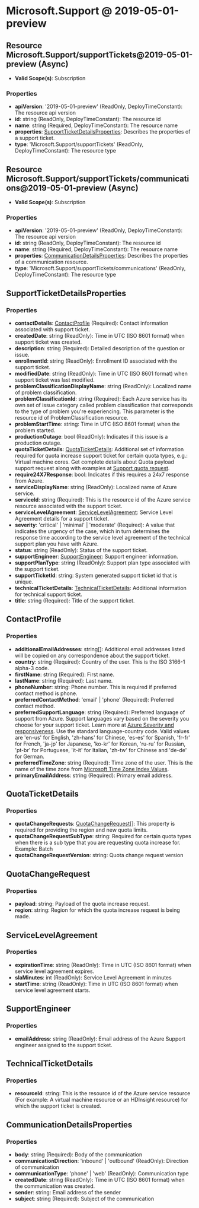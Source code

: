 # Microsoft.Support @ 2019-05-01-preview

## Resource Microsoft.Support/supportTickets@2019-05-01-preview (Async)
* **Valid Scope(s)**: Subscription
### Properties
* **apiVersion**: '2019-05-01-preview' (ReadOnly, DeployTimeConstant): The resource api version
* **id**: string (ReadOnly, DeployTimeConstant): The resource id
* **name**: string (Required, DeployTimeConstant): The resource name
* **properties**: [SupportTicketDetailsProperties](#supportticketdetailsproperties): Describes the properties of a support ticket.
* **type**: 'Microsoft.Support/supportTickets' (ReadOnly, DeployTimeConstant): The resource type

## Resource Microsoft.Support/supportTickets/communications@2019-05-01-preview (Async)
* **Valid Scope(s)**: Subscription
### Properties
* **apiVersion**: '2019-05-01-preview' (ReadOnly, DeployTimeConstant): The resource api version
* **id**: string (ReadOnly, DeployTimeConstant): The resource id
* **name**: string (Required, DeployTimeConstant): The resource name
* **properties**: [CommunicationDetailsProperties](#communicationdetailsproperties): Describes the properties of a communication resource.
* **type**: 'Microsoft.Support/supportTickets/communications' (ReadOnly, DeployTimeConstant): The resource type

## SupportTicketDetailsProperties
### Properties
* **contactDetails**: [ContactProfile](#contactprofile) (Required): Contact information associated with support ticket.
* **createdDate**: string (ReadOnly): Time in UTC (ISO 8601 format) when support ticket was created.
* **description**: string (Required): Detailed description of the question or issue.
* **enrollmentId**: string (ReadOnly): Enrollment ID associated with the support ticket.
* **modifiedDate**: string (ReadOnly): Time in UTC (ISO 8601 format) when support ticket was last modified.
* **problemClassificationDisplayName**: string (ReadOnly): Localized name of problem classification.
* **problemClassificationId**: string (Required): Each Azure service has its own set of issue category called problem classification that corresponds to the type of problem you're experiencing. This parameter is the resource id of ProblemClassification resource.
* **problemStartTime**: string: Time in UTC (ISO 8601 format) when the problem started.
* **productionOutage**: bool (ReadOnly): Indicates if this issue is a production outage.
* **quotaTicketDetails**: [QuotaTicketDetails](#quotaticketdetails): Additional set of information required for quota increase support ticket for certain quota types, e.g.: Virtual machine cores. Get complete details about Quota payload support request along with examples at <a target='' href='https://aka.ms/supportrpquotarequestpayload'>Support quota request</a>.
* **require24X7Response**: bool: Indicates if this requires a 24x7 response from Azure.
* **serviceDisplayName**: string (ReadOnly): Localized name of Azure service.
* **serviceId**: string (Required): This is the resource id of the Azure service resource associated with the support ticket.
* **serviceLevelAgreement**: [ServiceLevelAgreement](#servicelevelagreement): Service Level Agreement details for a support ticket.
* **severity**: 'critical' | 'minimal' | 'moderate' (Required): A value that indicates the urgency of the case, which in turn determines the response time according to the service level agreement of the technical support plan you have with Azure.
* **status**: string (ReadOnly): Status of the support ticket.
* **supportEngineer**: [SupportEngineer](#supportengineer): Support engineer information.
* **supportPlanType**: string (ReadOnly): Support plan type associated with the support ticket.
* **supportTicketId**: string: System generated support ticket id that is unique.
* **technicalTicketDetails**: [TechnicalTicketDetails](#technicalticketdetails): Additional information for technical support ticket.
* **title**: string (Required): Title of the support ticket.

## ContactProfile
### Properties
* **additionalEmailAddresses**: string[]: Additional email addresses listed will be copied on any correspondence about the support ticket.
* **country**: string (Required): Country of the user. This is the ISO 3166-1 alpha-3 code.
* **firstName**: string (Required): First name.
* **lastName**: string (Required): Last name.
* **phoneNumber**: string: Phone number. This is required if preferred contact method is phone.
* **preferredContactMethod**: 'email' | 'phone' (Required): Preferred contact method.
* **preferredSupportLanguage**: string (Required): Preferred language of support from Azure. Support languages vary based on the severity you choose for your support ticket. Learn more at <a  target='_blank' href='https://azure.microsoft.com/support/plans/response/'>Azure Severity and responsiveness</a>. Use the standard language-country code. Valid values are 'en-us' for English, 'zh-hans' for Chinese, 'es-es' for Spanish, 'fr-fr' for French, 'ja-jp' for Japanese, 'ko-kr' for Korean, 'ru-ru' for Russian, 'pt-br' for Portuguese, 'it-it' for Italian, 'zh-tw' for Chinese and 'de-de' for German.
* **preferredTimeZone**: string (Required): Time zone of the user. This is the name of the time zone from <a  target='_blank' href='https://support.microsoft.com/en-us/help/973627/microsoft-time-zone-index-values'>Microsoft Time Zone Index Values</a>.
* **primaryEmailAddress**: string (Required): Primary email address.

## QuotaTicketDetails
### Properties
* **quotaChangeRequests**: [QuotaChangeRequest](#quotachangerequest)[]: This property is required for providing the region and new quota limits.
* **quotaChangeRequestSubType**: string: Required for certain quota types when there is a sub type that you are requesting quota increase for. Example: Batch
* **quotaChangeRequestVersion**: string: Quota change request version

## QuotaChangeRequest
### Properties
* **payload**: string: Payload of the quota increase request.
* **region**: string: Region for which the quota increase request is being made.

## ServiceLevelAgreement
### Properties
* **expirationTime**: string (ReadOnly): Time in UTC (ISO 8601 format) when service level agreement expires.
* **slaMinutes**: int (ReadOnly): Service Level Agreement in minutes
* **startTime**: string (ReadOnly): Time in UTC (ISO 8601 format) when service level agreement starts.

## SupportEngineer
### Properties
* **emailAddress**: string (ReadOnly): Email address of the Azure Support engineer assigned to the support ticket.

## TechnicalTicketDetails
### Properties
* **resourceId**: string: This is the resource id of the Azure service resource (For example: A virtual machine resource or an HDInsight resource) for which the support ticket is created.

## CommunicationDetailsProperties
### Properties
* **body**: string (Required): Body of the communication
* **communicationDirection**: 'inbound' | 'outbound' (ReadOnly): Direction of communication
* **communicationType**: 'phone' | 'web' (ReadOnly): Communication type
* **createdDate**: string (ReadOnly): Time in UTC (ISO 8601 format) when the communication was created.
* **sender**: string: Email address of the sender
* **subject**: string (Required): Subject of the communication

